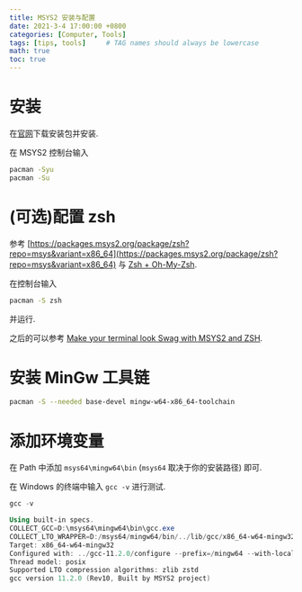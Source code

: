 ```yaml
---
title: MSYS2 安装与配置 
date: 2021-3-4 17:00:00 +0800
categories: [Computer, Tools]
tags: [tips, tools]     # TAG names should always be lowercase
math: true
toc: true
---
```


# 安装
在[官网](https://www.msys2.org/)下载安装包并安装.

在 MSYS2 控制台输入

```bash
pacman -Syu
pacman -Su
```

# (可选)配置 zsh
参考 [https://packages.msys2.org/package/zsh?repo=msys&variant=x86_64](https://packages.msys2.org/package/zsh?repo=msys&variant=x86_64) 与 [Zsh + Oh-My-Zsh](https://fr4nk1in-ustc.github.io/posts/zsh/).

在控制台输入
```bash
pacman -S zsh
```
并运行.

之后的可以参考 [Make your terminal look Swag with MSYS2 and ZSH](https://dev.to/shrihankp/make-your-terminal-look-swag-with-msys2-and-zsh-32b7).

# 安装 MinGw 工具链
```bash
pacman -S --needed base-devel mingw-w64-x86_64-toolchain
```
# 添加环境变量
在 Path 中添加 `msys64\mingw64\bin` (`msys64` 取决于你的安装路径) 即可.

在 Windows 的终端中输入 `gcc -v` 进行测试.

```powershell
gcc -v

Using built-in specs.
COLLECT_GCC=D:\msys64\mingw64\bin\gcc.exe
COLLECT_LTO_WRAPPER=D:/msys64/mingw64/bin/../lib/gcc/x86_64-w64-mingw32/11.2.0/lto-wrapper.exe
Target: x86_64-w64-mingw32
Configured with: ../gcc-11.2.0/configure --prefix=/mingw64 --with-local-prefix=/mingw64/local --build=x86_64-w64-mingw32 --host=x86_64-w64-mingw32 --target=x86_64-w64-mingw32 --with-native-system-header-dir=/mingw64/include --libexecdir=/mingw64/lib --enable-bootstrap --enable-checking=release --with-arch=x86-64 --with-tune=generic --enable-languages=c,lto,c++,fortran,ada,objc,obj-c++,jit --enable-shared --enable-static --enable-libatomic --enable-threads=posix --enable-graphite --enable-fully-dynamic-string --enable-libstdcxx-filesystem-ts --enable-libstdcxx-time --disable-libstdcxx-pch --disable-libstdcxx-debug --enable-lto --enable-libgomp --disable-multilib --disable-rpath --disable-win32-registry --disable-nls --disable-werror --disable-symvers --with-libiconv --with-system-zlib --with-gmp=/mingw64 --with-mpfr=/mingw64 --with-mpc=/mingw64 --with-isl=/mingw64 --with-pkgversion='Rev10, Built by MSYS2 project' --with-bugurl=https://github.com/msys2/MINGW-packages/issues --with-gnu-as --with-gnu-ld --with-boot-ldflags='-pipe -Wl,--disable-dynamicbase -static-libstdc++ -static-libgcc' LDFLAGS_FOR_TARGET=-pipe --enable-linker-plugin-flags='LDFLAGS=-static-libstdc++\ -static-libgcc\ -pipe\ -Wl,--stack,12582912'
Thread model: posix
Supported LTO compression algorithms: zlib zstd
gcc version 11.2.0 (Rev10, Built by MSYS2 project)
```